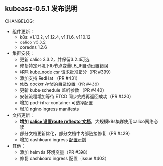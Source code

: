 ## kubeasz-0.5.1 发布说明

CHANGELOG:
- 组件更新：
  - k8s: v1.13.2, v1.12.4, v1.11.6, v1.10.12
  - calico v3.3.2
  - coredns 1.2.6
- 集群安装：
  - 更新 calico 3.3.2，并保留3.2.4可选
  - 修复特定环境下lb节点变量LB_IF自动设置错误
  - 移除 kube_node csr 请求批准部分（PR #399）
  - 添加支持 RedHat （PR #431）
  - 修改 docker 存储的目录设置（PR #436）
  - 更新 kube-schedule 监听参数 （PR #440）
  - 安装流程增加等待 ETCD 同步完成再返回成功（PR #420）
  - 增加 pod-infra-container 可选择配置
  - 增加 nginx-ingress manifests
- 文档更新：
  - **增加 [calico 设置route reflector文档](https://github.com/easzlab/kubeasz/blob/master/docs/setup/network-plugin/calico-bgp-rr.md)**，大规模k8s集群使用calico网络必读
  - 部分文档更新优化，部分文档中内部链接修复（PR #429）
  - 增加 dashboard ingress [配置示例](https://github.com/easzlab/kubeasz/blob/master/docs/guide/ingress-tls.md#%E9%85%8D%E7%BD%AE-dashboard-ingress)
- 其他：
  - 添加 helm tls 环境变量（PR #398）
  - 修复 dashboard ingress 配置（issue #403）
